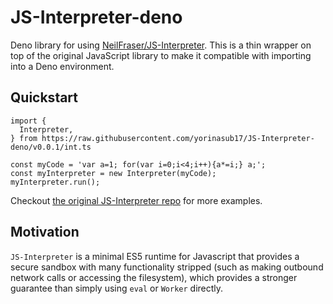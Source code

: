 # JS-Interpreter-deno

Deno library for using [NeilFraser/JS-Interpreter](https://github.com/NeilFraser/JS-Interpreter). This is a thin wrapper
on top of the original JavaScript library to make it compatible with importing into a Deno environment.

## Quickstart

```deno
import {
  Interpreter,
} from https://raw.githubusercontent.com/yorinasub17/JS-Interpreter-deno/v0.0.1/int.ts

const myCode = 'var a=1; for(var i=0;i<4;i++){a*=i;} a;';
const myInterpreter = new Interpreter(myCode);
myInterpreter.run();
```

Checkout [the original JS-Interpreter repo](https://github.com/NeilFraser/JS-Interpreter) for more examples.


## Motivation

`JS-Interpreter` is a minimal ES5 runtime for Javascript that provides a secure sandbox with many functionality stripped
(such as making outbound network calls or accessing the filesystem), which provides a stronger guarantee than simply
using `eval` or `Worker` directly.
